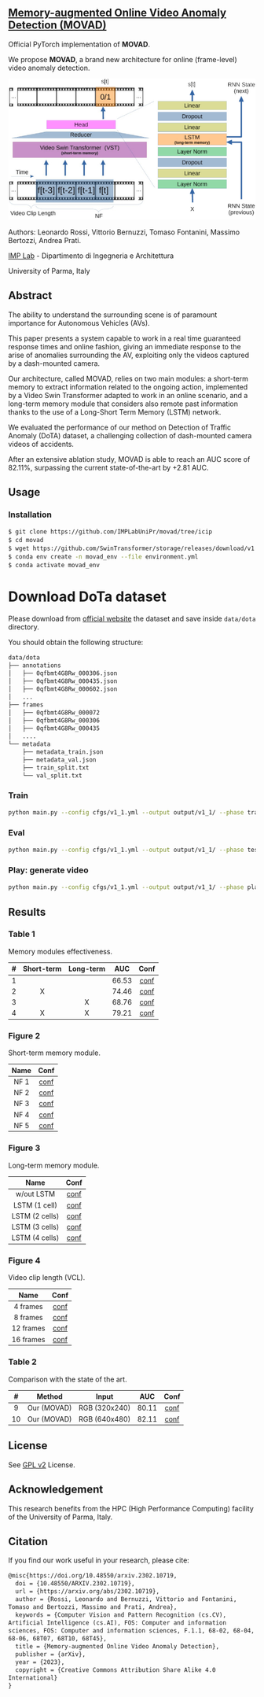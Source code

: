 ## [Memory-augmented Online Video Anomaly Detection (MOVAD)](https://arxiv.org/abs/2302.10719)

Official PyTorch implementation of **MOVAD**.

We propose **MOVAD**, a brand new architecture for online (frame-level) video
anomaly detection.

![MOVAD Architurecture](images/arch.jpg)

Authors: Leonardo Rossi, Vittorio Bernuzzi, Tomaso Fontanini,
         Massimo Bertozzi, Andrea Prati.

[IMP Lab](http://implab.ce.unipr.it/) -
Dipartimento di Ingegneria e Architettura

University of Parma, Italy


## Abstract

The ability to understand the surrounding scene is of paramount importance
for Autonomous Vehicles (AVs).

This paper presents a system capable to work in a real time guaranteed
response times and online fashion, giving an immediate response to the arise
of anomalies surrounding the AV, exploiting only the videos captured by a
dash-mounted camera.

Our architecture, called MOVAD, relies on two main modules:
a short-term memory to extract information related to the ongoing action,
implemented by a Video Swin Transformer adapted to work in an online scenario,
and a long-term memory module that considers also remote past information
thanks to the use of a Long-Short Term Memory (LSTM) network.

We evaluated the performance of our method on Detection of Traffic Anomaly
(DoTA) dataset, a challenging collection of dash-mounted camera videos of
accidents.

After an extensive ablation study, MOVAD is able to reach an AUC score of
82.11%, surpassing the current state-of-the-art by +2.81 AUC.


## Usage

###  Installation
```bash
$ git clone https://github.com/IMPLabUniPr/movad/tree/icip
$ cd movad
$ wget https://github.com/SwinTransformer/storage/releases/download/v1.0.4/swin_base_patch244_window1677_sthv2.pth -O pretrained/swin_base_patch244_window1677_sthv2.pth
$ conda env create -n movad_env --file environment.yml
$ conda activate movad_env
```

# Download DoTa dataset

Please download from [official website](https://github.com/MoonBlvd/Detection-of-Traffic-Anomaly)
the dataset and save inside `data/dota` directory.

You should obtain the following structure:

```
data/dota
├── annotations
│   ├── 0qfbmt4G8Rw_000306.json
│   ├── 0qfbmt4G8Rw_000435.json
│   ├── 0qfbmt4G8Rw_000602.json
│   ...
├── frames
│   ├── 0qfbmt4G8Rw_000072
│   ├── 0qfbmt4G8Rw_000306
│   ├── 0qfbmt4G8Rw_000435
│   .... 
└── metadata
    ├── metadata_train.json
    ├── metadata_val.json
    ├── train_split.txt
    └── val_split.txt
```

### Train
```bash
python main.py --config cfgs/v1_1.yml --output output/v1_1/ --phase train --epochs 100 --epoch -1
```

### Eval
```bash
python main.py --config cfgs/v1_1.yml --output output/v1_1/ --phase test --epoch 10
```

### Play: generate video
```bash
python main.py --config cfgs/v1_1.yml --output output/v1_1/ --phase play --epoch 100
```

## Results

### Table 1

Memory modules effectiveness.

| # | Short-term | Long-term | AUC | Conf |
|:---:|:---:|:---:|:---:|:---:|
| 1 |   |   | 66.53 | [conf](cfgs/v0_1.yml) |
| 2 | X |   | 74.46 | [conf](cfgs/v2_3.yml) |
| 3 |   | X | 68.76 | [conf](cfgs/v1_1.yml) |
| 4 | X | X | 79.21 | [conf](cfgs/v1_3.yml) |

### Figure 2

Short-term memory module.

| Name | Conf |
|:---:|:---:|
| NF 1 | [conf](cfgs/v1_1.yml) |
| NF 2 | [conf](cfgs/v1_2.yml) |
| NF 3 | [conf](cfgs/v1_3.yml) |
| NF 4 | [conf](cfgs/v1_4.yml) |
| NF 5 | [conf](cfgs/v1_5.yml) |

### Figure 3

Long-term memory module.

| Name | Conf |
|:---:|:---:|
| w/out LSTM     | [conf](cfgs/v2_1.yml) |
| LSTM (1 cell)  | [conf](cfgs/v2_2.yml) |
| LSTM (2 cells) | [conf](cfgs/v1_3.yml) |
| LSTM (3 cells) | [conf](cfgs/v2_3.yml) |
| LSTM (4 cells) | [conf](cfgs/v2_4.yml) |

### Figure 4

Video clip length (VCL).

| Name | Conf |
|:---:|:---:|
| 4 frames  | [conf](cfgs/v3_1.yml) |
| 8 frames  | [conf](cfgs/v1_3.yml) |
| 12 frames | [conf](cfgs/v3_2.yml) |
| 16 frames | [conf](cfgs/v3_3.yml) |

### Table 2

Comparison with the state of the art.

| # | Method | Input | AUC | Conf |
|:---:|:---:|:---:|:---:|:---:|
| 9  | Our (MOVAD) | RGB (320x240) | 80.11 | [conf](cfgs/v4_1.yml) |
| 10 | Our (MOVAD) | RGB (640x480) | 82.11 | [conf](cfgs/v4_2.yml) |

## License

See [GPL v2](./LICENSE) License.

## Acknowledgement

This research benefits from the HPC (High Performance Computing) facility
of the University of Parma, Italy.

## Citation
If you find our work useful in your research, please cite:

```
@misc{https://doi.org/10.48550/arxiv.2302.10719,
  doi = {10.48550/ARXIV.2302.10719},
  url = {https://arxiv.org/abs/2302.10719},
  author = {Rossi, Leonardo and Bernuzzi, Vittorio and Fontanini, Tomaso and Bertozzi, Massimo and Prati, Andrea},
  keywords = {Computer Vision and Pattern Recognition (cs.CV), Artificial Intelligence (cs.AI), FOS: Computer and information sciences, FOS: Computer and information sciences, F.1.1, 68-02, 68-04, 68-06, 68T07, 68T10, 68T45},
  title = {Memory-augmented Online Video Anomaly Detection},
  publisher = {arXiv},
  year = {2023},
  copyright = {Creative Commons Attribution Share Alike 4.0 International}
}
```
